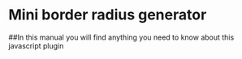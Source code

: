 Mini border radius generator
==========

##In this manual you will find anything you need to know about this javascript plugin
